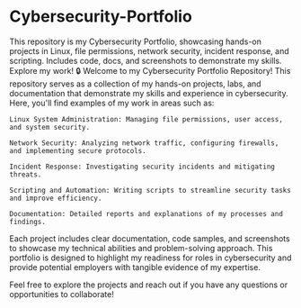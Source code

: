 # Cybersecurity-Portfolio
This repository is my Cybersecurity Portfolio, showcasing hands-on projects in Linux, file permissions, network security, incident response, and scripting. Includes code, docs, and screenshots to demonstrate my skills. Explore my work! 🔒
Welcome to my Cybersecurity Portfolio Repository! This repository serves as a collection of my hands-on projects, labs, and documentation that demonstrate my skills and experience in cybersecurity. Here, you'll find examples of my work in areas such as:

    Linux System Administration: Managing file permissions, user access, and system security.

    Network Security: Analyzing network traffic, configuring firewalls, and implementing secure protocols.

    Incident Response: Investigating security incidents and mitigating threats.

    Scripting and Automation: Writing scripts to streamline security tasks and improve efficiency.

    Documentation: Detailed reports and explanations of my processes and findings.

Each project includes clear documentation, code samples, and screenshots to showcase my technical abilities and problem-solving approach. This portfolio is designed to highlight my readiness for roles in cybersecurity and provide potential employers with tangible evidence of my expertise.

Feel free to explore the projects and reach out if you have any questions or opportunities to collaborate!

